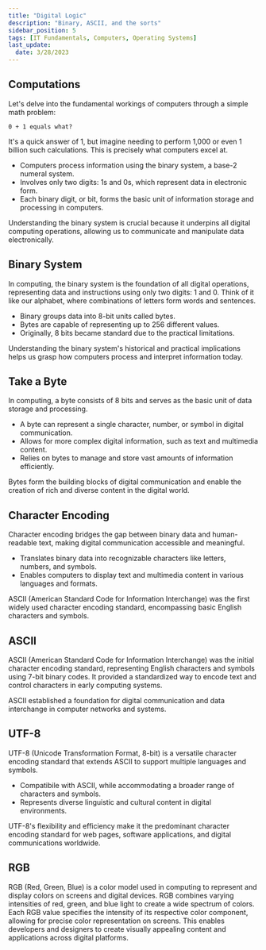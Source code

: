 ```yaml
---
title: "Digital Logic"
description: "Binary, ASCII, and the sorts"
sidebar_position: 5
tags: [IT Fundamentals, Computers, Operating Systems]
last_update:
  date: 3/28/2023
---
```




## Computations

Let's delve into the fundamental workings of computers through a simple math problem: 

```
0 + 1 equals what?
```

It's a quick answer of 1, but imagine needing to perform 1,000 or even 1 billion such calculations. This is precisely what computers excel at.

- Computers process information using the binary system, a base-2 numeral system.
- Involves only two digits: 1s and 0s, which represent data in electronic form.
- Each binary digit, or bit, forms the basic unit of information storage and processing in computers.

Understanding the binary system is crucial because it underpins all digital computing operations, allowing us to communicate and manipulate data electronically.

## Binary System

In computing, the binary system is the foundation of all digital operations, representing data and instructions using only two digits: 1 and 0. Think of it like our alphabet, where combinations of letters form words and sentences.

- Binary groups data into 8-bit units called bytes.
- Bytes are capable of representing up to 256 different values.
- Originally, 8 bits became standard due to the practical limitations.

Understanding the binary system's historical and practical implications helps us grasp how computers process and interpret information today.

[](/img/docs/binary.jpg)


## Take a Byte

In computing, a byte consists of 8 bits and serves as the basic unit of data storage and processing.

- A byte can represent a single character, number, or symbol in digital communication.
- Allows for more complex digital information, such as text and multimedia content.
- Relies on bytes to manage and store vast amounts of information efficiently.

Bytes form the building blocks of digital communication and enable the creation of rich and diverse content in the digital world.

[](/img/docs/bit-bytes.png)


## Character Encoding

Character encoding bridges the gap between binary data and human-readable text, making digital communication accessible and meaningful.

- Translates binary data into recognizable characters like letters, numbers, and symbols.
- Enables computers to display text and multimedia content in various languages and formats.

ASCII (American Standard Code for Information Interchange) was the first widely used character encoding standard, encompassing basic English characters and symbols.

## ASCII

ASCII (American Standard Code for Information Interchange) was the initial character encoding standard, representing English characters and symbols using 7-bit binary codes. It provided a standardized way to encode text and control characters in early computing systems.

[](/img/docs/ASCII-Table.png)

ASCII established a foundation for digital communication and data interchange in computer networks and systems.

## UTF-8

UTF-8 (Unicode Transformation Format, 8-bit) is a versatile character encoding standard that extends ASCII to support multiple languages and symbols.

- Compatibile with ASCII, while accommodating a broader range of characters and symbols.
- Represents diverse linguistic and cultural content in digital environments.

UTF-8's flexibility and efficiency make it the predominant character encoding standard for web pages, software applications, and digital communications worldwide.

## RGB

RGB (Red, Green, Blue) is a color model used in computing to represent and display colors on screens and digital devices. RGB combines varying intensities of red, green, and blue light to create a wide spectrum of colors. Each RGB value specifies the intensity of its respective color component, allowing for precise color representation on screens. This enables developers and designers to create visually appealing content and applications across digital platforms.

[](/img/docs/rgb-wheel.png)
